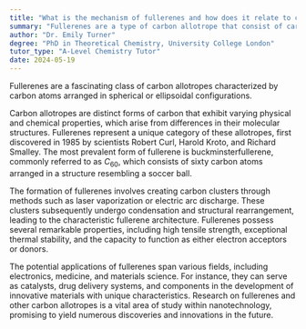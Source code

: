 ```yaml
---
title: "What is the mechanism of fullerenes and how does it relate to carbon allotropes?"
summary: "Fullerenes are a type of carbon allotrope that consist of carbon atoms arranged in a spherical or ellipsoidal shape."
author: "Dr. Emily Turner"
degree: "PhD in Theoretical Chemistry, University College London"
tutor_type: "A-Level Chemistry Tutor"
date: 2024-05-19
---
```


Fullerenes are a fascinating class of carbon allotropes characterized by carbon atoms arranged in spherical or ellipsoidal configurations.

Carbon allotropes are distinct forms of carbon that exhibit varying physical and chemical properties, which arise from differences in their molecular structures. Fullerenes represent a unique category of these allotropes, first discovered in 1985 by scientists Robert Curl, Harold Kroto, and Richard Smalley. The most prevalent form of fullerene is buckminsterfullerene, commonly referred to as $C_{60}$, which consists of sixty carbon atoms arranged in a structure resembling a soccer ball.

The formation of fullerenes involves creating carbon clusters through methods such as laser vaporization or electric arc discharge. These clusters subsequently undergo condensation and structural rearrangement, leading to the characteristic fullerene architecture. Fullerenes possess several remarkable properties, including high tensile strength, exceptional thermal stability, and the capacity to function as either electron acceptors or donors.

The potential applications of fullerenes span various fields, including electronics, medicine, and materials science. For instance, they can serve as catalysts, drug delivery systems, and components in the development of innovative materials with unique characteristics. Research on fullerenes and other carbon allotropes is a vital area of study within nanotechnology, promising to yield numerous discoveries and innovations in the future.
    